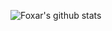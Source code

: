 ![Foxar's github stats](https://github-readme-stats.vercel.app/api?username=Foxar&theme=calm&hide=stars)
